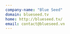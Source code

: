 ```yaml
---
company-name: "Blue Seed"
domain: blueseed.tv
home: http://blueseed.tv/
email: contact@blueseed.vn
---
```





